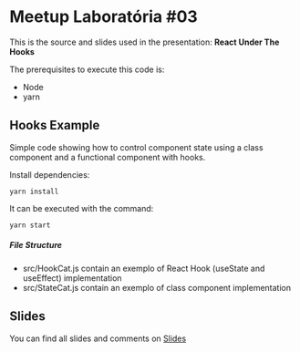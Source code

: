 # Meetup Laboratória #03

This is the source and slides used in the presentation: **React Under The Hooks**

The prerequisites to execute this code is:
- Node
- yarn 

## Hooks Example

Simple code showing how to control component state using a class component and a functional component with hooks.

Install dependencies:

```
yarn install
```
It can be executed with the command:

```
yarn start
```

#####    File Structure
 - src/HookCat.js contain an exemplo of React Hook (useState and useEffect) implementation
 - src/StateCat.js contain an exemplo of class component implementation


## Slides

You can find all slides and comments on [Slides](SLIDES/01.md)